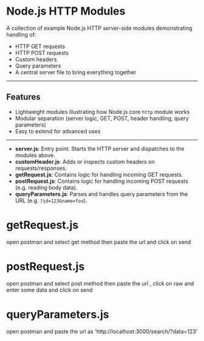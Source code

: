 # Node.js HTTP Modules

A collection of example Node.js HTTP server-side modules demonstrating handling of:

- HTTP GET requests  
- HTTP POST requests  
- Custom headers  
- Query parameters  
- A central server file to bring everything together  

---


## Features

- Lightweight modules illustrating how Node.js core `http` module works  
- Modular separation (server logic, GET, POST, header handling, query parameters)  
- Easy to extend for advanced uses  

---

- **server.js**: Entry point. Starts the HTTP server and dispatches to the modules above.  
- **customHeader.js**: Adds or inspects custom headers on requests/responses.  
- **getRequest.js**: Contains logic for handling incoming GET requests.  
- **postRequest.js**: Contains logic for handling incoming POST requests (e.g. reading body data).  
- **queryParameters.js**: Parses and handles query parameters from the URL (e.g. `?id=123&name=foo`).  

# getRequest.js
 open postman and select get method then paste the url and click on send

 # postRequest.js
 open postman and select post method then paste the url , click on raw and enter some data and click on send

 # queryParameters.js 
 open postman and paste the url as 'http://localhost:3000/search/?data=123'



